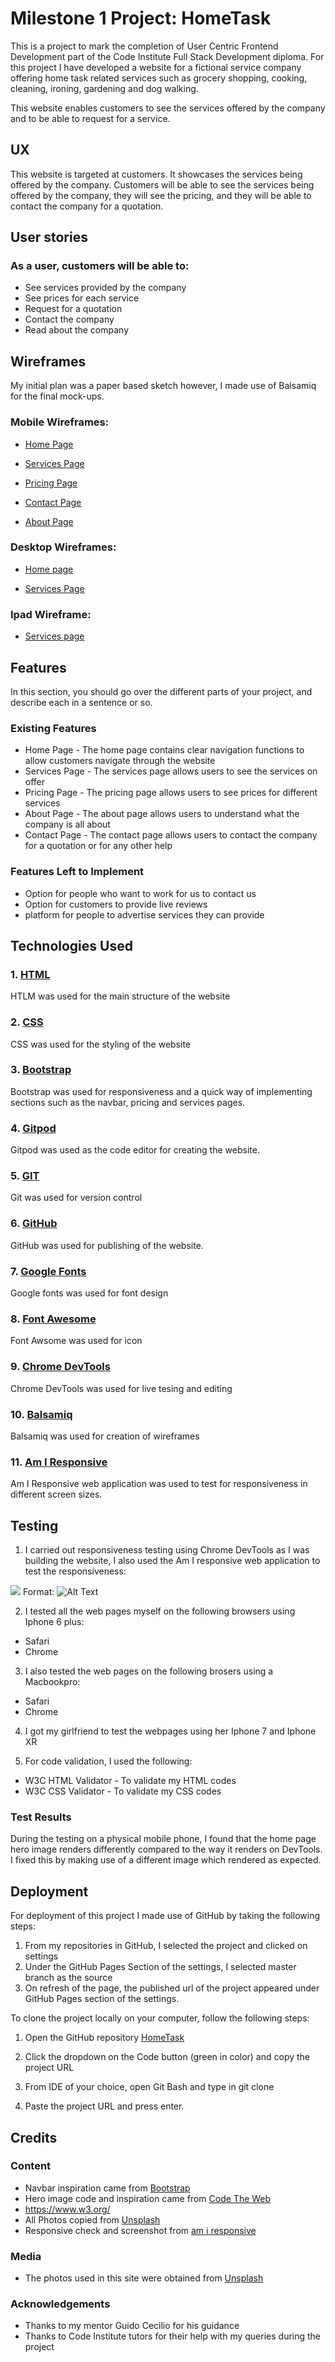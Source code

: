 # Milestone 1 Project: HomeTask


This is a project to mark the completion of User Centric Frontend Development part of the Code Institute Full Stack Development diploma. For this project I have developed a website for a fictional service company offering home task related services such as grocery shopping, cooking, cleaning, ironing, gardening and dog walking.


This website enables customers to see the services offered by the company and to be able to request for a service.
 
## UX
 
This website is targeted at customers. It showcases the services being offered by the company. Customers will be able to see the services being offered by the company, they will see the pricing, and they will be able to contact the company for a quotation. 

## User stories

### As a user, customers will be able to:

* See services provided by the company
* See prices for each service
* Request for a quotation
* Contact the company
* Read about the company

## Wireframes
My initial plan was a paper based sketch however, I made use of Balsamiq for the final mock-ups.

### Mobile Wireframes:
* [Home Page](assets/wireframe/Mobile-Home.pdf)

* [Services Page](https://github.com/Tchucks/ms1_HomeTask/blob/master/assets/images/wireframe/Services_mobile.pdf)

* [Pricing Page](https://github.com/Tchucks/ms1_HomeTask/blob/master/assets/images/wireframe/Pricing_mobile.pdf)

* [Contact Page](https://github.com/Tchucks/ms1_HomeTask/blob/master/assets/images/wireframe/Contact_mobile.pdf)

* [About Page](https://github.com/Tchucks/ms1_HomeTask/blob/master/assets/images/wireframe/About_mobile.pdf)

### Desktop Wireframes:
* [Home page](https://github.com/Tchucks/ms1_HomeTask/blob/master/assets/images/wireframe/Home_desktop.pdf)

* [Services Page](https://github.com/Tchucks/ms1_HomeTask/blob/master/assets/images/wireframe/Services_desktop.pdf)

### Ipad Wireframe:
* [Services page](https://github.com/Tchucks/ms1_HomeTask/blob/master/assets/images/wireframe/Services_Ipad.pdf)
 

## Features

In this section, you should go over the different parts of your project, and describe each in a sentence or so.
 
### Existing Features
* Home Page - The home page contains clear navigation functions to allow customers navigate through the website
* Services Page - The services page allows users to see the services on offer
* Pricing Page - The pricing page allows users to see prices for different services
* About Page - The about page allows users to understand what the company is all about
* Contact Page - The contact page allows users to contact the company for a quotation or for any other help


### Features Left to Implement
* Option for people who want to work for us to contact us
* Option for customers to provide live reviews
* platform for people to advertise services they can provide

## Technologies Used

### 1. [HTML](https://html.com/)

HTLM was used for the main structure of the website

### 2. [CSS](http://css.com/)

CSS was used for the styling of the website

### 3.  [Bootstrap](https://getbootstrap.com/)

Bootstrap was used for responsiveness and a quick way of implementing sections such as the navbar, pricing and services pages.


### 4. [Gitpod](https://www.gitpod.io/)

Gitpod was used as the code editor for creating the website.

### 5. [GIT](https://git-scm.com/)

Git was used for version control

### 6. [GitHub](https://github.com/)

GitHub was used for publishing of the website.

### 7. [Google Fonts](https://fonts.google.com/)

Google fonts was used for font design

### 8. [Font Awesome](https://fontawesome.com/6?next=%2F)

Font Awsome was used for icon 

### 9. [Chrome DevTools](https://developers.google.com/web/tools/chrome-devtools)

Chrome DevTools was used for live tesing and editing

### 10. [Balsamiq](https://balsamiq.com/)

Balsamiq was used for creation of wireframes

### 11. [Am I Responsive](http://ami.responsivedesign.is/#)

Am I Responsive web application was used to test for responsiveness in different screen sizes.


## Testing

1. I carried out responsiveness testing using Chrome DevTools as I was building the website, I also used the Am I responsive web application to test the responsiveness:

![](assets/images/responsive.png)
Format: ![Alt Text](url)

2. I tested all the web pages myself on the following browsers using Iphone 6 plus:
* Safari
* Chrome

3. I also tested the web pages on the following brosers using a Macbookpro:
* Safari
* Chrome

4. I got my girlfriend to test the webpages using her Iphone 7 and Iphone XR

5. For code validation, I used the following:
* W3C HTML Validator - To validate my HTML codes
* W3C CSS Validator - To validate my CSS codes

### Test Results

During the testing on a physical mobile phone, I found that the home page hero image renders differently compared to the way it renders on DevTools. I fixed this by making use of a different image which rendered as expected. 


## Deployment

For deployment of this project I made use of GitHub by taking the following steps:

1. From my repositories in GitHub, I selected the project and clicked on settings
2. Under the GitHub Pages Section of the settings, I selected master branch as the source
3. On refresh of the page, the published url of the project appeared under GitHub Pages section of the settings.

To clone the project locally on your computer, follow the following steps:

1. Open the GitHub repository [HomeTask](https://github.com/Tchucks/ms1_HomeTask)

2. Click the dropdown on the Code button (green in color) and copy the project URL

3. From IDE of your choice, open Git Bash and type in git clone

4. Paste the project URL and press enter.


## Credits

### Content
- Navbar inspiration came from [Bootstrap](https://getbootstrap.com/)
- Hero image code and inspiration came from [Code The Web](https://codetheweb.blog/2017/12/07/fullscreen-image-hero/)
- https://www.w3.org/
- All Photos copied from [Unsplash](https://unsplash.com/)
- Responsive check and screenshot from [am i responsive](http://ami.responsivedesign.is/)


### Media
- The photos used in this site were obtained from [Unsplash](https://unsplash.com/photos)

### Acknowledgements

- Thanks to my mentor Guido Cecilio for his guidance
- Thanks to Code Institute tutors for their help with my queries during the project
